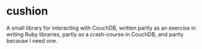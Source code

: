 # cushion

A small library for interacting with CouchDB, written partly as an exercise in writing Ruby libraries, partly as a crash-course in CouchDB, and partly because I need one.
